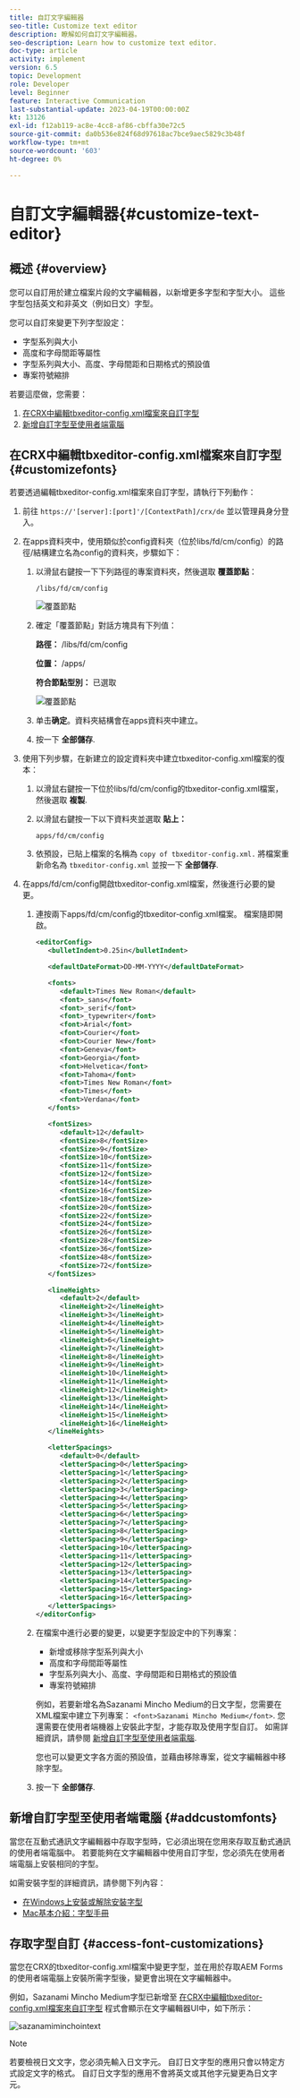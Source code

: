 ```yaml
---
title: 自訂文字編輯器
seo-title: Customize text editor
description: 瞭解如何自訂文字編輯器。
seo-description: Learn how to customize text editor.
doc-type: article
activity: implement
version: 6.5
topic: Development
role: Developer
level: Beginner
feature: Interactive Communication
last-substantial-update: 2023-04-19T00:00:00Z
kt: 13126
exl-id: f12ab119-ac8e-4cc8-af86-cbffa30e72c5
source-git-commit: da0b536e824f68d97618ac7bce9aec5829c3b48f
workflow-type: tm+mt
source-wordcount: '603'
ht-degree: 0%

---
```


# 自訂文字編輯器{#customize-text-editor}

## 概述 {#overview}

您可以自訂用於建立檔案片段的文字編輯器，以新增更多字型和字型大小。 這些字型包括英文和非英文（例如日文）字型。

您可以自訂來變更下列字型設定：

* 字型系列與大小
* 高度和字母間距等屬性
* 字型系列與大小、高度、字母間距和日期格式的預設值
* 專案符號縮排

若要這麼做，您需要：

1. [在CRX中編輯tbxeditor-config.xml檔案來自訂字型](#customizefonts)
1. [新增自訂字型至使用者端電腦](#addcustomfonts)

## 在CRX中編輯tbxeditor-config.xml檔案來自訂字型 {#customizefonts}

若要透過編輯tbxeditor-config.xml檔案來自訂字型，請執行下列動作：

1. 前往 `https://'[server]:[port]'/[ContextPath]/crx/de` 並以管理員身分登入。
1. 在apps資料夾中，使用類似於config資料夾（位於libs/fd/cm/config）的路徑/結構建立名為config的資料夾，步驟如下：

   1. 以滑鼠右鍵按一下下列路徑的專案資料夾，然後選取 **覆蓋節點**：

      `/libs/fd/cm/config`

      ![覆蓋節點](assets/overlay.png)

   1. 確定「覆蓋節點」對話方塊具有下列值：

      **路徑：** /libs/fd/cm/config

      **位置：** /apps/

      **符合節點型別：** 已選取

      ![覆蓋節點](assets/overlay1.png)

   1. 单击&#x200B;**确定**。資料夾結構會在apps資料夾中建立。

   1. 按一下 **全部儲存**.

1. 使用下列步驟，在新建立的設定資料夾中建立tbxeditor-config.xml檔案的復本：

   1. 以滑鼠右鍵按一下位於libs/fd/cm/config的tbxeditor-config.xml檔案，然後選取 **複製**.
   1. 以滑鼠右鍵按一下以下資料夾並選取 **貼上：**

      `apps/fd/cm/config`

   1. 依預設，已貼上檔案的名稱為 `copy of tbxeditor-config.xml.` 將檔案重新命名為 `tbxeditor-config.xml` 並按一下 **全部儲存**.

1. 在apps/fd/cm/config開啟tbxeditor-config.xml檔案，然後進行必要的變更。

   1. 連按兩下apps/fd/cm/config的tbxeditor-config.xml檔案。 檔案隨即開啟。

      ```xml
      <editorConfig>
         <bulletIndent>0.25in</bulletIndent>
      
         <defaultDateFormat>DD-MM-YYYY</defaultDateFormat>
      
         <fonts>
            <default>Times New Roman</default>
            <font>_sans</font>
            <font>_serif</font>
            <font>_typewriter</font>
            <font>Arial</font>
            <font>Courier</font>
            <font>Courier New</font>
            <font>Geneva</font>
            <font>Georgia</font>
            <font>Helvetica</font>
            <font>Tahoma</font>
            <font>Times New Roman</font>
            <font>Times</font>
            <font>Verdana</font>
         </fonts>
      
         <fontSizes>
            <default>12</default>
            <fontSize>8</fontSize>
            <fontSize>9</fontSize>
            <fontSize>10</fontSize>
            <fontSize>11</fontSize>
            <fontSize>12</fontSize>
            <fontSize>14</fontSize>
            <fontSize>16</fontSize>
            <fontSize>18</fontSize>
            <fontSize>20</fontSize>
            <fontSize>22</fontSize>
            <fontSize>24</fontSize>
            <fontSize>26</fontSize>
            <fontSize>28</fontSize>
            <fontSize>36</fontSize>
            <fontSize>48</fontSize>
            <fontSize>72</fontSize>
         </fontSizes>
      
         <lineHeights>
            <default>2</default>     
            <lineHeight>2</lineHeight>
            <lineHeight>3</lineHeight>
            <lineHeight>4</lineHeight>
            <lineHeight>5</lineHeight>
            <lineHeight>6</lineHeight>
            <lineHeight>7</lineHeight>
            <lineHeight>8</lineHeight>
            <lineHeight>9</lineHeight>
            <lineHeight>10</lineHeight>
            <lineHeight>11</lineHeight>
            <lineHeight>12</lineHeight>
            <lineHeight>13</lineHeight>
            <lineHeight>14</lineHeight>
            <lineHeight>15</lineHeight>
            <lineHeight>16</lineHeight>
         </lineHeights>
      
         <letterSpacings>
            <default>0</default>
            <letterSpacing>0</letterSpacing>
            <letterSpacing>1</letterSpacing>
            <letterSpacing>2</letterSpacing>
            <letterSpacing>3</letterSpacing>
            <letterSpacing>4</letterSpacing>
            <letterSpacing>5</letterSpacing>
            <letterSpacing>6</letterSpacing>
            <letterSpacing>7</letterSpacing>
            <letterSpacing>8</letterSpacing>
            <letterSpacing>9</letterSpacing>
            <letterSpacing>10</letterSpacing>
            <letterSpacing>11</letterSpacing>
            <letterSpacing>12</letterSpacing>
            <letterSpacing>13</letterSpacing>
            <letterSpacing>14</letterSpacing>
            <letterSpacing>15</letterSpacing>
            <letterSpacing>16</letterSpacing>
         </letterSpacings>
      </editorConfig>
      ```

   1. 在檔案中進行必要的變更，以變更字型設定中的下列專案：

      * 新增或移除字型系列與大小
      * 高度和字母間距等屬性
      * 字型系列與大小、高度、字母間距和日期格式的預設值
      * 專案符號縮排

      例如，若要新增名為Sazanami Mincho Medium的日文字型，您需要在XML檔案中建立下列專案： `<font>Sazanami Mincho Medium</font>`. 您還需要在使用者端機器上安裝此字型，才能存取及使用字型自訂。 如需詳細資訊，請參閱 [新增自訂字型至使用者端電腦](#addcustomfonts).

      您也可以變更文字各方面的預設值，並藉由移除專案，從文字編輯器中移除字型。

   1. 按一下 **全部儲存**.


## 新增自訂字型至使用者端電腦 {#addcustomfonts}

當您在互動式通訊文字編輯器中存取字型時，它必須出現在您用來存取互動式通訊的使用者端電腦中。 若要能夠在文字編輯器中使用自訂字型，您必須先在使用者端電腦上安裝相同的字型。

如需安裝字型的詳細資訊，請參閱下列內容：

* [在Windows上安裝或解除安裝字型](https://windows.microsoft.com/en-us/windows-vista/install-or-uninstall-fonts)
* [Mac基本介紹：字型手冊](https://support.apple.com/en-us/HT201749)

## 存取字型自訂 {#access-font-customizations}

當您在CRX的tbxeditor-config.xml檔案中變更字型，並在用於存取AEM Forms的使用者端電腦上安裝所需字型後，變更會出現在文字編輯器中。

例如，Sazanami Mincho Medium字型已新增至 [在CRX中編輯tbxeditor-config.xml檔案來自訂字型](#customizefonts) 程式會顯示在文字編輯器UI中，如下所示：

![sazanamiminchointext](assets/sazanamiminchointext.png)

>[!NOTE]
>
>若要檢視日文文字，您必須先輸入日文字元。 自訂日文字型的應用只會以特定方式設定文字的格式。 自訂日文字型的應用不會將英文或其他字元變更為日文字元。
